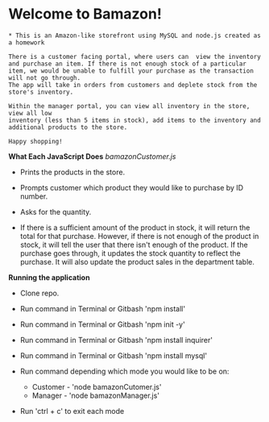 # Welcome to Bamazon!

```
* This is an Amazon-like storefront using MySQL and node.js created as a homework

There is a customer facing portal, where users can  view the inventory and purchase an item. If there is not enough stock of a particular item, we would be unable to fulfill your purchase as the transaction 
will not go through.
The app will take in orders from customers and deplete stock from the store's inventory.

Within the manager portal, you can view all inventory in the store, view all low
inventory (less than 5 items in stock), add items to the inventory and additional products to the store.

Happy shopping! 
```

**What Each JavaScript Does**
_bamazonCustomer.js_

* Prints the products in the store.

* Prompts customer which product they would like to purchase by ID number.

* Asks for the quantity.

* If there is a sufficient amount of the product in stock, it will return the total for that purchase.
However, if there is not enough of the product in stock, it will tell the user that there isn't enough of the product.
If the purchase goes through, it updates the stock quantity to reflect the purchase.
It will also update the product sales in the department table.


**Running the application**

* Clone repo.
* Run command in Terminal or Gitbash 'npm install'
* Run command in Terminal or Gitbash 'npm init -y'
* Run command in Terminal or Gitbash 'npm install inquirer'
* Run command in Terminal or Gitbash 'npm install mysql'
* Run command depending which mode you would like to be on:
  * Customer - 'node bamazonCutomer.js'
  * Manager - 'node bamazonManager.js'

* Run 'ctrl + c' to exit each mode

